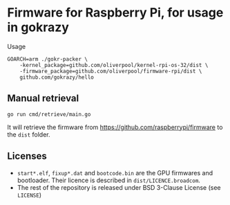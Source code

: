 # Firmware for Raspberry Pi, for usage in gokrazy

Usage

```
GOARCH=arm ./gokr-packer \
    -kernel_package=github.com/oliverpool/kernel-rpi-os-32/dist \
    -firmware_package=github.com/oliverpool/firmware-rpi/dist \
    github.com/gokrazy/hello
```

## Manual retrieval

```
go run cmd/retrieve/main.go
```

It will retrieve the firmware from https://github.com/raspberrypi/firmware to the `dist` folder.

## Licenses

- `start*.elf`, `fixup*.dat` and `bootcode.bin` are the GPU firmwares and bootloader. Their licence is described in `dist/LICENCE.broadcom`.
- The rest of the repository is released under BSD 3-Clause License (see `LICENSE`)
